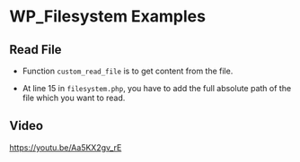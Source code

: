 # WP_Filesystem Examples


## Read File

- Function `custom_read_file` is to get content from the file.

- At line 15 in `filesystem.php`, you have to add the full absolute path of the file which you want to read.

## Video

https://youtu.be/Aa5KX2gv_rE
